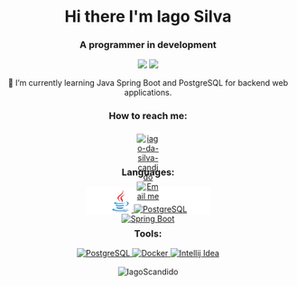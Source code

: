 <div align="center"> 
  <h1>Hi there I'm Iago Silva</h1>
  <h3>A programmer in development</h3>
  <img height="180em" src="https://github-readme-stats.vercel.app/api?username=IagoScandido&layout=compact&langs_count=7&theme=dracula"/">
  <img height="180em" src="https://github-readme-stats.vercel.app/api/top-langs/?username=IagoScandido&layout=compact&langs_count=7&theme=dracula"/>  
</div>

<div align="center">
  <p>🌱 I’m currently learning Java Spring Boot and PostgreSQL for backend web applications.</p>
</div>

<div align="center"> 
  <h3>How to reach me:</h3>
  <p style="background-color: #FFF; width:40px;height:35px; border-radius:5px; padding-top:5px;">
    <a href="https://linkedin.com/in/iago-da-silva-candido" target="blank">
      <img align="center" src="https://cdn.simpleicons.org/linkedin" alt="iago-da-silva-candido" height="30" width="40" />
    </a>
    <a href="mailto:iagoscandido3@gmail.com" target="blank">
      <img align="center" src="https://cdn.simpleicons.org/gmail" alt="Email me" height="30" width="40" />
    </a>
    </p>
</div>
<div align="center">
  <h3>Languages:</h3>
  <p style="background-color: #FFF;height:45px; width:220px;border-radius:5px; padding-top:5px;">
  <a href="https://www.java.com" target="_blank">
    <img src="https://raw.githubusercontent.com/devicons/devicon/master/icons/java/java-original.svg" alt="java" width="40" height="40"/>
  </a>
  <a href="https://www.postgresql.org/" target="_blank">
    <img src="https://cdn.simpleicons.org/postgresql" alt="PostgreSQL" width="40" height="40"/>
  </a>
    <a href="https://www.spring.io" target="_blank">
    <img src="https://cdn.simpleicons.org/springboot" alt="Spring Boot" width="40" height="40"/>
  </a>
  <h3>Tools:</h3>
    <a href="https://www.postman.com/" target="_blank">
        <img src="https://cdn.simpleicons.org/postman" alt="PostgreSQL" width="40" height="40"/>
    </a>
    <a href="https://www.docker.com/" target="_blank">
    <img src="https://cdn.simpleicons.org/docker" alt="Docker" width="40" height="40"/>
      </a>
   </a>
    <a href="https://www.jetbrains.com/" target="_blank">
    <img src="https://cdn.simpleicons.org/intellijidea/" alt="Intellij Idea" width="40" height="40"/>
    </a>
  <p align="center">
  <img align="center" src="https://github-readme-stats.vercel.app/api/wakatime?username=IagoScandido&theme=dracula&layout=compact&hide_border=true&custom_title=Wakatime+Stats+(Last+7+Days)" alt="IagoScandido"/>
  </p>
</div>

 ##

